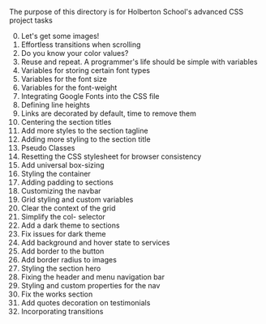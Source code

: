 The purpose of this directory is for Holberton School's advanced CSS project tasks


0. Let's get some images! <br>
1. Effortless transitions when scrolling <br>
2. Do you know your color values? <br>
3. Reuse and repeat. A programmer's life should be simple with variables <br>
4. Variables for storing certain font types <br>
5. Variables for the font size <br>
6. Variables for the font-weight <br>
7. Integrating Google Fonts into the CSS file <br>
8. Defining line heights <br>
9. Links are decorated by default, time to remove them <br>
10. Centering the section titles <br>
11. Add more styles to the section tagline <br>
12. Adding more styling to the section title <br>
13. Pseudo Classes <br>
14. Resetting the CSS stylesheet for browser consistency <br>
15. Add universal box-sizing <br>
16. Styling the container <br>
17. Adding padding to sections <br>
18. Customizing the navbar <br>
19. Grid styling and custom variables <br>
20. Clear the context of the grid <br>
21. Simplify the col- selector <br>
22. Add a dark theme to sections <br>
23. Fix issues for dark theme <br>
24. Add background and hover state to services <br>
25. Add border to the button <br>
26. Add border radius to images <br>
27. Styling the section hero <br>
28. Fixing the header and menu navigation bar <br>
29. Styling and custom properties for the nav <br>
30. Fix the works section <br>
31. Add quotes decoration on testimonials <br>
32. Incorporating transitions <br>